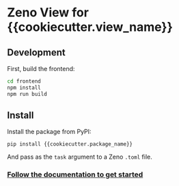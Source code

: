 # Zeno View for {{cookiecutter.view_name}}

## Development

First, build the frontend:

```bash
cd frontend
npm install
npm run build
```

## Install

Install the package from PyPI:

```
pip install {{cookiecutter.package_name}}
```

And pass as the `task` argument to a Zeno `.toml` file.

### [Follow the documentation to get started](https://dig.cmu.edu/zeno/intro.html)
